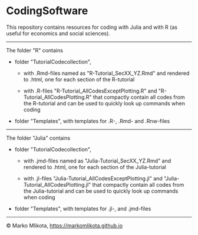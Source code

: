 # CodingSoftware

This repository contains resources for coding with Julia and with R (as useful for economics and social sciences).


-------------------------------------------------------------

The folder "R" contains

* folder "TutorialCodecollection", 

    + with .Rmd-files named as "R-Tutorial_SecXX_YZ.Rmd" and rendered to .html, one for each section of the R-tutorial

    + with .R-files "R-Tutorial_AllCodesExceptPlotting.R" and "R-Tutorial_AllCodesPlotting.R" that compactly contain all codes from the R-tutorial and can be used to quickly look up commands when coding

* folder "Templates", with templates for .R-, .Rmd- and .Rnw-files


-------------------------------------------------------------

The folder "Julia" contains

* folder "TutorialCodecollection", 

    + with .jmd-files named as "Julia-Tutorial_SecXX_YZ.Rmd" and rendered to .html, one for each section of the Julia-tutorial

    + with .jl-files "Julia-Tutorial_AllCodesExceptPlotting.jl" and "Julia-Tutorial_AllCodesPlotting.jl" that compactly contain all codes from the Julia-tutorial and can be used to quickly look up commands when coding

* folder "Templates", with templates for .jl-, and .jmd-files


-------------------------------------------------------------

© Marko Mlikota, https://markomlikota.github.io
